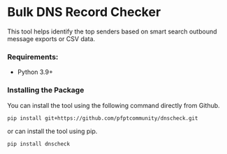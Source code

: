 # Bulk DNS Record Checker

This tool helps identify the top senders based on smart search outbound message exports or CSV data.

### Requirements:

* Python 3.9+

### Installing the Package

You can install the tool using the following command directly from Github.

```
pip install git+https://github.com/pfptcommunity/dnscheck.git
```

or can install the tool using pip.

```
pip install dnscheck
```